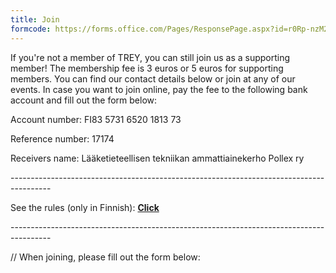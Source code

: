 ```yaml
---
title: Join
formcode: https://forms.office.com/Pages/ResponsePage.aspx?id=r0Rp-nzM2EyRVMARMnmJECENvwOVcSJFle937BOf5z5UQTk0RUcwVjg4N0dOSzBIWkE5VFVHU1dONS4u
---
```

If you're not a member of TREY, you can still join us as a supporting member! The membership fee is 3 euros or 5 euros for supporting members. You can find our contact details below or join at any of our events. In case you want to join online, pay the fee to the following bank account and fill out the form below:

Account number: FI83 5731 6520 1813 73

Reference number: 17174

Receivers name: Lääketieteellisen tekniikan ammattiainekerho Pollex ry

\----------------------------------------------------------------------------------------

See the rules (only in Finnish): **[Click](https://drive.google.com/file/d/1eOUgAzVzcTHCxm8W0Zqf9crmSmFL8nC_/view?usp=sharing)**

\----------------------------------------------------------------------------------------

// When joining, please fill out the form below: